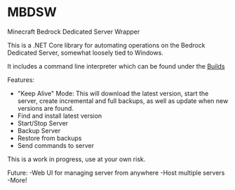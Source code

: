 # MBDSW
Minecraft Bedrock Dedicated Server Wrapper

This is a .NET Core library for automating operations on the Bedrock Dedicated Server, somewhat loosely tied to Windows.

It includes a command line interpreter which can be found under the [Builds](https://github.com/pcaston2/MBDSW/tree/master/Builds)

Features:
- "Keep Alive" Mode: This will download the latest version, start the server, create incremental and full backups, as well as update when new versions are found.
- Find and install latest version
- Start/Stop Server
- Backup Server
- Restore from backups
- Send commands to server

This is a work in progress, use at your own risk.

Future:
-Web UI for managing server from anywhere
-Host multiple servers
-More!
